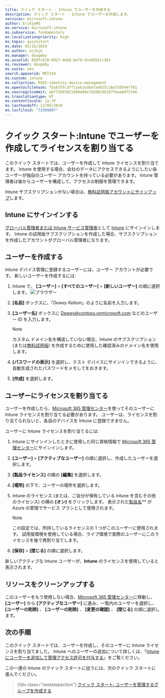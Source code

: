 ```yaml
---
title: クイック スタート - Intune でユーザーを作成する
description: クイック スタート - Intune でユーザーを作成します。
services: microsoft-intune
author: ErikjeMS
ms.service: microsoft-intune
ms.subservice: fundamentals
ms.localizationpriority: high
ms.topic: quickstart
ms.date: 03/25/2019
ms.author: erikje
ms.manager: dougeby
ms.assetid: 820fcb18-0927-4ebd-be79-dce92b51c261
ms.reviewer: dougeby
ms.suite: ems
search.appverid: MET150
ms.custom: intune
ms.collection: M365-identity-device-management
ms.openlocfilehash: 75a875fc3ff11eb1e3befad425c16a710544f781
ms.sourcegitcommit: ebf72b038219904d6e7d20024b107f4aa68f57e6
ms.translationtype: HT
ms.contentlocale: ja-JP
ms.lasthandoff: 12/05/2019
ms.locfileid: "72509887"
---
```

# <a name="quickstart-create-a-user-in-intune-and-assign-them-a-license"></a>クイック スタート:Intune でユーザーを作成してライセンスを割り当てる

このクイック スタートでは、ユーザーを作成して Intune ライセンスを割り当てます。 Intune を使用する場合、会社のデータにアクセスできるようにしたい各ユーザーが独自のユーザー アカウントを持っている必要があります。 Intune 管理者は後からユーザーを構成して、アクセスの制御を管理できます。

Intune サブスクリプションがない場合は、[無料試用版アカウントにサインアップ](free-trial-sign-up.md)します。

## <a name="sign-in-to-intune"></a>Intune にサインインする

[グローバル管理者または Intune サービス管理者](users-add.md#types-of-administrators)として [Intune](https://aka.ms/intuneportal) にサインインします。 Intune の試用版サブスクリプションを作成した場合、サブスクリプションを作成したアカウントがグローバル管理者になります。

## <a name="create-a-user"></a>ユーザーを作成する

Intune デバイス管理に登録するユーザーには、ユーザー アカウントが必要です。 新しいユーザーを作成するには:

1. Intune で、 **[ユーザー]**  >  **[すべてのユーザー]**  >  **[新しいユーザー]** の順に選択します。
![ブラウザー](./media/quickstart-create-user/create-user.png)
2. **[名前]** ボックスに、「*Dewey Kellum*」のように名前を入力します。
3. **[ユーザー名]** ボックスに Dewey@contoso.onmicrosoft.com などのユーザー ID を入力します。

    > [!NOTE]
    > カスタム ドメイン名を構成していない場合、Intune のサブスクリプション (または[無料試用版](free-trial-sign-up.md#sign-up-for-a-microsoft-intune-free-trial)) を作成するために使用した確認済みのドメイン名を使用します。 

4. **[パスワードの表示]** を選択し、テスト デバイスにサインインできるように、自動生成されたパスワードをメモしてをおきます。
5. **[作成]** を選択します。

## <a name="assign-a-license-to-the-user"></a>ユーザーにライセンスを割り当てる

ユーザーを作成したら、[Microsoft 365 管理センター](http://go.microsoft.com/fwlink/p/?LinkId=698854)を使ってそのユーザーに Intune ライセンスを割り当てる必要があります。 ユーザーは、ライセンスを割り当てられないと、各自のデバイスを Intune に登録できません。 

ユーザーに Intune ライセンスを割り当てるには:

1. Intune にサインインしたときに使用した同じ資格情報で [Microsoft 365 管理センター](http://go.microsoft.com/fwlink/p/?LinkId=698854)にサインインします。
2. **[ユーザー]**  >  **[アクティブなユーザー]** の順に選択し、作成したユーザーを選択します。
3. **[製品ライセンス]** の隣の **[編集]** を選択します。
4. **[場所]** の下で、ユーザーの場所を選択します。
5. Intune のライセンス (または、ご自分が保有している Intune を含むその他のライセンス) の横の **[オン]** をクリックします。 表示された[製品名](https://docs.microsoft.com/azure/active-directory/users-groups-roles/licensing-service-plan-reference)** が Azure の管理でサービス プランとして使用されます。 

   > [!NOTE]
   > この設定では、所持しているライセンスの 1 つがこのユーザーに使用されます。 試用版環境を使用している場合、ライブ環境で実際のユーザーにこのライセンスを後で再割り当てします。
6. **[保存]**  >  **[閉じる]** の順に選択します。

新しいアクティブな Intune ユーザーが、**Intune** のライセンスを使用していると表示されます。

## <a name="clean-up-resources"></a>リソースをクリーンアップする

このユーザーをもう使用しない場合、[Microsoft 365 管理センター](http://go.microsoft.com/fwlink/p/?LinkId=698854)に移動し、 **[ユーザー]** から **[アクティブなユーザー]** に進み、一覧内のユーザーを選択し、 **[ユーザーの削除]** 、 **[ユーザーの削除]** 、 **[変更の確認]** 、 **[閉じる]** の順に選択します。

## <a name="next-steps"></a>次の手順

このクイック スタートでは、ユーザーを作成し、そのユーザーに Intune ライセンスを割り当てました。 Intune へのユーザーの追加について詳しくは、「[Intune にユーザーを追加して管理アクセス許可を付与する](users-add.md)」をご覧ください。

この一連の Intune のクイック スタートに従うには、次のクイック スタートに進んでください。

> [!div class="nextstepaction"]
> [クイック スタート: ユーザーを管理するグループを作成する](../quickstart-create-group.md)
